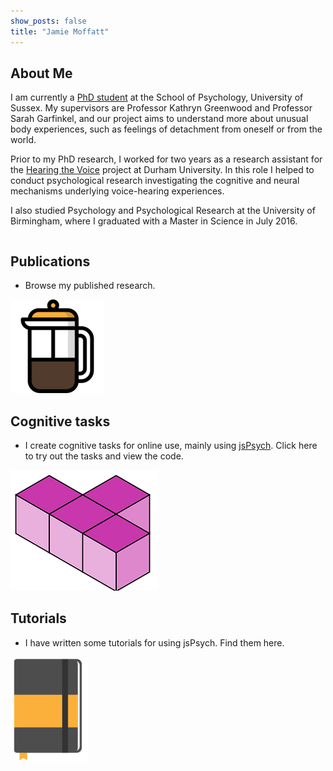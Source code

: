 ```yaml
---
show_posts: false
title: "Jamie Moffatt"
---
```

## About Me
I am currently a <a href="https://profiles.sussex.ac.uk/p445682-jamie-moffatt">PhD student</a> at the School of Psychology, University of Sussex. My supervisors are Professor Kathryn Greenwood and Professor Sarah Garfinkel, and our project aims to understand more about unusual body experiences, such as feelings of detachment from oneself or from the world.

Prior to my PhD research, I worked for two years as a research assistant for the <a href="https://hearingthevoice.org/">Hearing the Voice</a> project at Durham University. In this role I helped to conduct psychological research investigating the cognitive and neural mechanisms underlying voice-hearing experiences.

I also studied Psychology and Psychological Research at the University of Birmingham, where I graduated with a Master in Science in July 2016.

<div class="row publications" onclick="window.location='/publications'">
<div class="column left">
<h2>Publications</h2>
<ul><li>Browse my published research.</li></ul>
</div>
<div class="column right">
<img src="assets/img/coffee.png"/>
</div>

</div>

<div class="row tasks" onclick="window.location='/digit_span'">
<div class="column left">
<h2>Cognitive tasks</h2>
<ul>
<li>I create cognitive tasks for online use, mainly using <a href="https://www.jspsych.org/7.0/">jsPsych</a>. Click here to try out the tasks and view the code.</li>
</ul>
</div>

<div class="column right">
<img src="assets/img/t_block.png"/>
</div>

</div>

<div class="row tutorials" onclick="window.location='/jspsych'">
<div class="column left">
<h2>Tutorials</h2>
<ul><li>I have written some tutorials for using jsPsych. Find them here.</li></ul>
</div>
<div class="column right">
<img src="assets/img/notebook.png"/>
</div>

</div>
